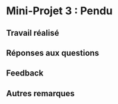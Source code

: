 # Mini-Projet 3 : Pendu

## Travail réalisé

## Réponses aux questions

## Feedback

## Autres remarques